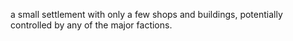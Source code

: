 a small settlement with only a few shops and buildings, potentially controlled by any of the major factions. 